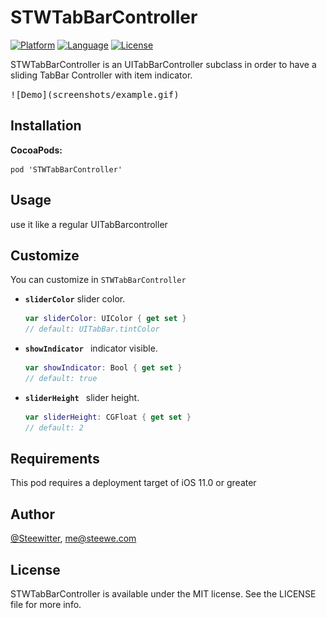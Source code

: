 # STWTabBarController

[![Platform](http://img.shields.io/badge/platform-iOS-blue.svg?style=flat
)](https://developer.apple.com/iphone/index.action)
[![Language](http://img.shields.io/badge/language-Swift-brightgreen.svg?style=flat
)](https://developer.apple.com/swift)
[![License](http://img.shields.io/badge/license-MIT-lightgrey.svg?style=flat
)](http://mit-license.org)

STWTabBarController is an UITabBarController subclass in order to have a sliding TabBar Controller with item indicator.

<kbd>
![Demo](screenshots/example.gif)
</kbd>

## Installation

**CocoaPods:**

```
pod 'STWTabBarController'
```

## Usage

use it like a regular UITabBarcontroller

## Customize

You can customize in `STWTabBarController`

* **`sliderColor`** slider color.

  ```swift
  var sliderColor: UIColor { get set }
  // default: UITabBar.tintColor
  ```
  
* **`showIndicator `** indicator visible.

  ```swift
  var showIndicator: Bool { get set }
  // default: true
  ```

* **`sliderHeight `** slider height.

  ```swift
  var sliderHeight: CGFloat { get set }
  // default: 2
  ```

## Requirements

This pod requires a deployment target of iOS 11.0 or greater

## Author

[@Steewitter](https://twitter.com/Steewitter), [me@steewe.com](mailto:me@steewe.com)

## License

STWTabBarController is available under the MIT license. See the LICENSE file for more info.